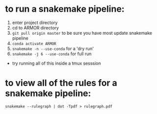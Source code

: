 # to run a snakemake pipeline:
1. enter project directory
2. cd to ARMOR directory
3. `git pull origin master` to be sure you have most update snakemake pipeline
4. `conda activate ARMOR`
5. `snakemake -n --use-conda` for a 'dry run'
6. `snakemake -j 6 --use-conda` for full run

* try running all of this inside a tmux sesssion 

# to view all of the rules for a snakemake pipeline:

`snakemake --rulegraph | dot -Tpdf > rulegraph.pdf`
